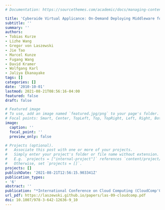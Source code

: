 ```yaml
---
# Documentation: https://sourcethemes.com/academic/docs/managing-content/

title: 'Cyberaide Virtual Applicance: On-Demand Deploying Middleware for Cyberinfrastructure'
subtitle: ''
summary: ''
authors:
- Tobias Kurze
- Lizhe Wang
- Gregor von Laszewski
- Jie Tao
- Marcel Kunze
- Fugang Wang
- David Kramer
- Wolfgang Karl
- Jaliya Ekanayake
tags: []
categories: []
date: '2010-10-01'
lastmod: 2021-08-21T08:56:16-04:00
featured: false
draft: false

# Featured image
# To use, add an image named `featured.jpg/png` to your page's folder.
# Focal points: Smart, Center, TopLeft, Top, TopRight, Left, Right, BottomLeft, Bottom, BottomRight.
image:
  caption: ''
  focal_point: ''
  preview_only: false

# Projects (optional).
#   Associate this post with one or more of your projects.
#   Simply enter your project's folder or file name without extension.
#   E.g. `projects = ["internal-project"]` references `content/project/deep-learning/index.md`.
#   Otherwise, set `projects = []`.
projects: []
publishDate: '2021-08-21T12:56:15.903341Z'
publication_types:
- '6'
abstract: ''
publication: "*International Conference on Cloud Computing (CloudComp'09)*"
url_pdf: https://laszewski.github.io/papers/las-09-cloudcomp.pdf
doi: 10.1007/978-3-642-12636-9_10
---
```


